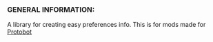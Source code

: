 ### GENERAL INFORMATION:

A library for creating easy preferences info. This is for mods made for [Protobot](https://protobot.web.app/)
